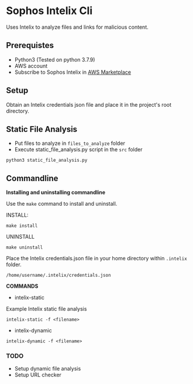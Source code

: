 # Sophos Intelix Cli

Uses Intelix to analyze files and links for malicious content.

## Prerequistes

- Python3 (Tested on python 3.7.9)
- AWS account
- Subscribe to Sophos Intelix in [AWS Marketplace](https://aws.amazon.com/marketplace/pp/prodview-k4jb2agd65ses)

## Setup

Obtain an Intelix credentials json file and place it in the project's root directory.

## Static File Analysis

- Put files to analyze in `files_to_analyze` folder
- Execute static_file_analysis.py script in the `src` folder

```
python3 static_file_analysis.py
```

## Commandline

**Installing and uninstalling commandline**

Use the `make` command to install and uninstall.

INSTALL:

```
make install
```

UNINSTALL

```
make uninstall
```

Place the Intelix credentials.json file in your home directory within `.intelix` folder.

`/home/username/.intelix/credentials.json`

**COMMANDS**

- intelix-static

Example Intelix static file analysis

```
intelix-static -f <filename>
```

- intelix-dynamic

```
intelix-dynamic -f <filename>
```

### TODO

- Setup dynamic file analysis
- Setup URL checker
